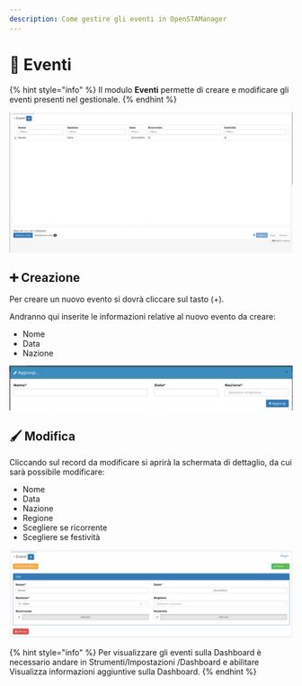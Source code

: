 ```yaml
---
description: Come gestire gli eventi in OpenSTAManager
---
```


# 🎉 Eventi

{% hint style="info" %}
Il modulo **Eventi** permette di creare e modificare gli eventi presenti nel gestionale.
{% endhint %}

![](<../../../../.gitbook/assets/image (530).png>)

## ➕ Creazione

Per creare un nuovo evento si dovrà cliccare sul tasto (+).

Andranno qui inserite le informazioni relative al nuovo evento da creare:

* Nome
* Data
* Nazione

![](<../../../../.gitbook/assets/image (148).png>)

## 🖌️ Modifica

Cliccando sul record da modificare si aprirà la schermata di dettaglio, da cui sarà possibile modificare:

* Nome
* Data
* Nazione
* Regione
* Scegliere se ricorrente
* Scegliere se festività

![](<../../../../.gitbook/assets/image (517).png>)

{% hint style="info" %}
Per visualizzare gli eventi sulla Dashboard è necessario andare in Strumenti/Impostazioni /Dashboard e abilitare Visualizza informazioni aggiuntive sulla Dashboard.
{% endhint %}
